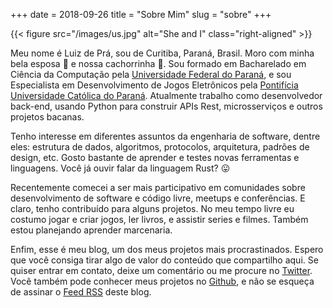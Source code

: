 +++
date = 2018-09-26
title = "Sobre Mim"
slug = "sobre"
+++

{{< figure src="/images/us.jpg" alt="She and I" class="right-aligned" >}}

Meu nome é Luiz de Prá, sou de Curitiba, Paraná, Brasil. Moro com minha bela esposa :woman: e nossa cachorrinha :dog:. Sou formado em Bacharelado em Ciência da Computação pela [Universidade Federal do Paraná][ufpr], e sou Especialista em Desenvolvimento de Jogos Eletrônicos pela [Pontifícia Universidade Católica do Paraná][pucpr]. Atualmente trabalho como desenvolvedor back-end, usando Python para construir APIs Rest, microsserviços e outros projetos bacanas.

Tenho interesse em diferentes assuntos da engenharia de software, dentre eles: estrutura de dados, algoritmos, protocolos, arquitetura, padrões de design, etc. Gosto bastante de aprender e testes novas ferramentas e linguagens. Você já ouvir falar da linguagem Rust? :stuck_out_tongue:

Recentemente comecei a ser mais participativo em comunidades sobre desenvolvimento de software e código livre, meetups e conferências. E claro, tenho contribuído para alguns projetos. No meu tempo livre eu costumo jogar e criar jogos, ler livros, e assistir series e filmes. Também estou planejando aprender marcenaria.

Enfim, esse é meu blog, um dos meus projetos mais procrastinados. Espero que você consiga tirar algo de valor do conteúdo que compartilho aqui. Se quiser entrar em contato, deixe um comentário ou me procure no [Twitter][twitter]. Você também pode conhecer meus projetos no [Github][github], e não se esqueça de assinar o [Feed RSS][feed] deste blog.

[ufpr]: http://www.ufpr.br
[pucpr]: https://www.pucpr.br
[twitter]: https://twitter.com/luizdepra
[github]: https://github.com/luizdepra
[feed]: /index.xml
